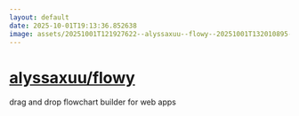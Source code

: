 ```yaml
---
layout: default
date: 2025-10-01T19:13:36.852638
image: assets/20251001T121927622--alyssaxuu--flowy--20251001T132010895--cropped.png
---
```


# [alyssaxuu/flowy](https://github.com/alyssaxuu/flowy)

drag and drop flowchart builder for web apps
